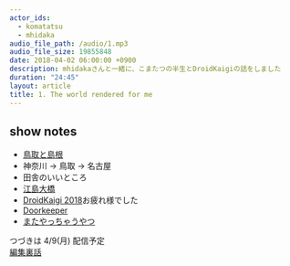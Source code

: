 ```yaml
---
actor_ids:
  - komatatsu
  - mhidaka
audio_file_path: /audio/1.mp3
audio_file_size: 19855848
date: 2018-04-02 06:00:00 +0900
description: mhidakaさんと一緒に、こまたつの半生とDroidKaigiの話をしました
duration: "24:45"
layout: article
title: 1. The world rendered for me
---
```


## show notes

- [鳥取と島根](http://portal.nifty.com/kiji/130430160492_1.htm)
- 神奈川 -> 鳥取 -> 名古屋
- 田舎のいいところ
- [江島大橋](http://www.tottori-guide.jp/tourism/tour/view/996)
- [DroidKaigi 2018](https://droidkaigi.jp/2018/)お疲れ様でした
- [Doorkeeper](https://www.doorkeeper.jp/)
- [またやっちゃうやつ](https://www.google.co.jp/search?q=%E8%96%AC%E7%89%A9%E4%BE%9D%E5%AD%98%E3%81%AE%E6%82%AA%E5%BE%AA%E7%92%B0&rlz=1C5CHFA_enJP720JP720&source=lnms&tbm=isch&sa=X&ved=0ahUKEwiQ3rvGiJjaAhVQQLwKHd3QB7gQ_AUICigB&biw=993&bih=855#imgrc=8kRbLzIdTAnWfM:)

つづきは 4/9(月) 配信予定  
[編集裏話](https://komatatsu.hateblo.jp/entry/inaka-fm-ep1)
